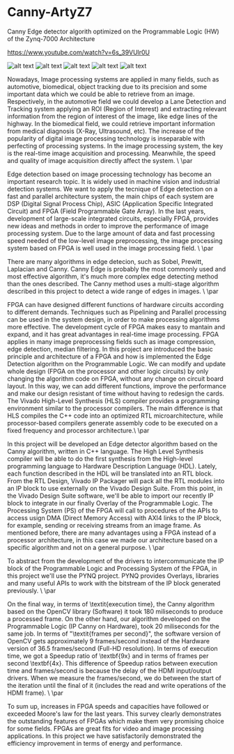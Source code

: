 # Canny-ArtyZ7
Canny Edge detector algorith optimized on the Programmable Logic (HW) of the Zynq-7000 Architecture

https://www.youtube.com/watch?v=6s_39VUlr0U

![alt text](https://imgur.com/bKwGCx8.png)
![alt text](https://imgur.com/Izc7nkP)
![alt text](https://imgur.com/vBWzqCv)
![alt text](https://imgur.com/IVyDtJY)
![alt text](https://imgur.com/frIadVr)

Nowadays, Image processing systems are applied in many fields, such as automotive, biomedical, object tracking due to its precision and some important data which we could be able to retrieve from an image. Respectively, in the automotive field we could develop a Lane Detection and Tracking system applying an ROI (Region of Interest) and extracting relevant information from the region of interest of the image, like edge lines of the highway. In the biomedical field, we could retrieve important information from medical diagnosis (X-Ray, Ultrasound, etc). The increase of the popularity of digital image processing technology is inseparable with perfecting of processing systems. In the image processing system, the key is the real-time image acquisition and processing. Meanwhile, the speed and quality of image acquisition directly affect the system. \\ \par


Edge detection based on image processing technology has become an important research topic. It is widely used in machine vision and industrial detection systems. 
We want to apply the tecnique of Edge detection on a fast and parallel architecture system, the main chips of each system are DSP (Digital Signal Process Chip), ASIC (Application Specific Integrated Circuit) and FPGA (Field Programmable Gate Array). In the last years, development of large-scale integrated circuits, especially FPGA, provides new ideas and methods in order to improve the performance of image processing system. Due to the large amount of data and fast processing speed needed of the low-level image preprocessing, the image processing system based on FPGA is well used in the image processing field. \\ \par

There are many algorithms in edge detecion, such as Sobel, Prewitt, Laplacian and Canny. Canny Edge is probably the most commonly used and most effective algorithm, it's much more complex edge detecting method than the ones described. The Canny method uses a multi-stage algorithm described in this project to detect a wide range of edges in images. \\ \par

FPGA can have designed different functions of hardware circuits according to different demands. Techniques such as Pipelining and Parallel processing can be used in the system design, in order to make processing algorithms more effective. The development cycle of FPGA makes easy to mantain and expand, and it has great advantages in real-time image processing. FPGA applies in many image preprocessing fields such as image compression, edge detection, median filtering. In this project are introduced the basic principle and architecture of a FPGA and how is implemented the Edge Detection algorithm on the Programmable Logic. We can modify and update whole design (FPGA on the processor and other logic circuits) by only changing the algorithm code on FPGA, without any change on circuit board layout. In this way, we can add different functions, improve the performance and make our design resistant of time without having to redesign the cards. The Vivado High-Level Synthesis (HLS) compiler provides a programming environment similar to the processor compilers. The main difference is that HLS compiles the C++ code into an optimized RTL microarchitecture, while processor-based compilers generate assembly code to be executed on a fixed frequency and processor architecture.\\ \par


In this project will be developed an Edge detector algorithm based on the Canny algorithm, written in C++ language. The High Level Synthesis compiler will be able to do the first synthesis from the High-level programming language to Hardware Description Language (HDL). Lately, each function described in the HDL will be translated into an RTL block. From the RTL Design, Vivado IP Packager will pack all the RTL modules into an IP block to use externally on the Vivado Design Suite. From this point, in the Vivado Design Suite software, we'll be able to import our recently IP block to integrate in our finally Overlay of the Programmable Logic. The Processing System (PS) of the FPGA will call to procedures of the APIs to access usign DMA (Direct Memory Access) with AXI4 links to the IP block, for example, sending or receiving streams from an image frame. As mentioned before, there are many advantages using a FPGA instead of a processor architecture, in this case we made our architecture based on a specific algorithm and not on a general purpose. \\ \par


To abstract from the development of the drivers to intercommunicate the IP block of the Programmable Logic and Processing System of the FPGA, in this project we'll use the PYNQ project. PYNQ provides Overlays, libraries and many useful APIs to work with the bitstream of the IP block generated previously. \\ \par

On the final way, in terms of \textit{execution time}, the Canny algorithm based on the OpenCV library (Software) it took 180 miliseconds to produce a processed frame. On the other hand, our algorithm developed on the Programmable Logic (IP Canny on Hardware), took 20 miliseconds for the same job. In terms of "\textit{frames per second}", the software version of OpenCV gets approximately 9 frames/second instead of the Hardware version of 36.5 frames/second (Full-HD resolution). In terms of execution time, we got a Speedup ratio of \textbf{9x} and in terms of frames per second \textbf{4x}. This difference of Speedup ratios between execution time and frames/second is because the delay of the HDMI input/output drivers. When we measure the frames/second, we do between the start of the iteration until the final of it (includes the read and write operations of the HDMI frame). \\ \par


To sum up, increases in FPGA speeds and capacities have followed or exceeded Moore's law for the last years. This survey clearly demonstrates the outstanding features of FPGAs which make them very promising choice for some fields. FPGAs are great fits for video and image processing applications. In this project we have satisfactorily demonstrated the efficiency improvement in terms of energy and performance.

